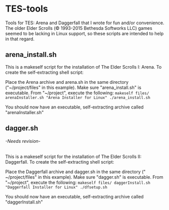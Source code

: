 # TES-tools
Tools for TES: Arena and Daggerfall that I wrote for fun and/or convenience. The older Elder Scrolls (© 1993-2015 Bethesda Softworks LLC) games seemed to be lacking in Linux support, so these scripts are intended to help in that regard.


## arena_install.sh
This is a makeself script for the installation of The Elder Scrolls I: Arena. To create the self-extracting shell script:

Place the Arena archive and arena.sh in the same directory ("\~/project/files" in this example). Make sure "arena_install.sh" is executable.
From "\~/project", execute the following: 
```makeself files/ arenaInstaller.sh "Arena Installer for Linux" ./arena_install.sh```

You should now have an executable, self-extracting archive called "arenaInstaller.sh"

## dagger.sh
###### -Needs revision-
This is a makeself script for the installation of The Elder Scrolls II: Daggerfall. To create the self-extracting shell script:

Place the Daggerfall archive and dagger.sh in the same directory (" ~/project/files" in this example). Make sure "dagger.sh" is executable.
From "\~/project", execute the following: 
```makeself files/ daggerInstall.sh "Daggerfall Installer for Linux" ./dfsetup.sh```

You should now have an executable, self-extracting archive called "daggerInstall.sh"
